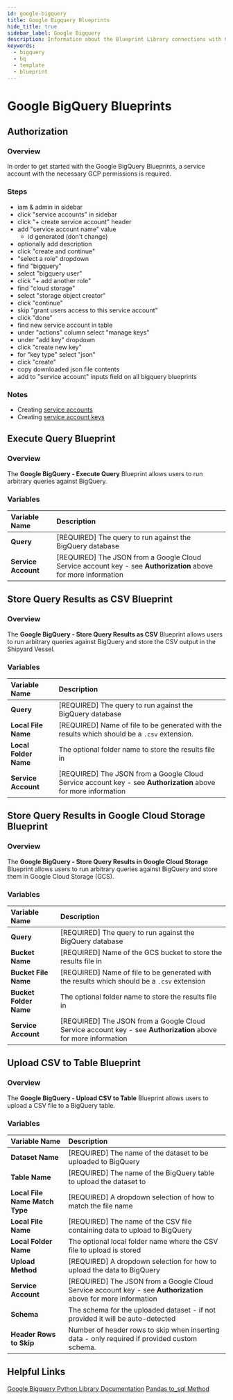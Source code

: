 ```yaml
---
id: google-bigquery
title: Google Bigquery Blueprints
hide_title: true
sidebar_label: Google Bigquery
description: Information about the Blueprint Library connections with Google Bigquery.
keywords:
  - bigquery
  - bq
  - template
  - blueprint
---
```


# Google BigQuery Blueprints

## Authorization

### Overview

In order to get started with the Google BigQuery Blueprints, a service account with the necessary GCP permissions is required.

### Steps

- iam & admin in sidebar
- click "service accounts" in sidebar
- click "+ create service account" header
- add "service account name" value
	- id generated (don't change)
- optionally add description
- click "create and continue"
- "select a role" dropdown
- find "bigquery"
- select "bigquery user"
- click "+ add another role"
- find "cloud storage"
- select "storage object creator"
- click "continue"
- skip "grant users access to this service account"
- click "done"
- find new service account in table
- under "actions" column select "manage keys"
- under "add key" dropdown
- click "create new key"
- for "key type" select "json"
- click "create"
- copy downloaded json file contents
- add to "service account" inputs field on all bigquery blueprints

<!-- 
1. Login to your [AWS Management Console](https://aws.amazon.com/console/)  
2. Search for and go to the IAM service page  
	![IAM service search](../.gitbook/assets/iam-service-search.png)  
3. Select "Policies" on the left sidebar  
	![Policies left sidebar](../.gitbook/assets/policies-left-sidebar.png)  
4. Click the blue "Create policy" button  
5. Select the "Visual editor" tab  
6. Add required Athena permissions  
	a. On the "Service" dropdown, search for and select "Athena"  
		![Search select athena](../.gitbook/assets/search-select-athena.png)  
	b. On the "Actions" dropdown  
		i. Under "Read" select "GetQueryExecution"  
		ii. Under "Write" select "StartQueryExecution"  
		![Athena read write actions selections](../.gitbook/assets/athena-read-write-actions-selections.png)  
	c. On the "Resources" dropdown, click "Add ARN"  
		i. Add your region ID and workgroup name or select "Any" for both options - this example, the region has been set to `"*"` and the workgroup set to `"primary"`  
		![Add Athena ARN](../.gitbook/assets/add-athena-arn.png)  
	d. Skip the "Request Conditions" dropdown  
	e. Click "Add additional permissions" to add the next set of permissions  
 -->

### Notes

- Creating [service accounts](https://cloud.google.com/iam/docs/creating-managing-service-accounts)
- Creating [service account keys](https://cloud.google.com/iam/docs/creating-managing-service-account-keys)

## Execute Query Blueprint

### Overview

The **Google BigQuery - Execute Query** Blueprint allows users to run arbitrary queries against BigQuery.

### Variables

| Variable Name | Description |
|:---|:---|
| **Query** | [REQUIRED] The query to run against the BigQuery database |
| **Service Account** | [REQUIRED] The JSON from a Google Cloud Service account key - see **Authorization** above for more information |

## Store Query Results as CSV Blueprint

### Overview

The **Google BigQuery - Store Query Results as CSV** Blueprint allows users to run arbitrary queries against BigQuery and store the CSV output in the Shipyard Vessel.

### Variables

| Variable Name | Description |
|:---|:---|
| **Query** | [REQUIRED] The query to run against the BigQuery database |
| **Local File Name** | [REQUIRED] Name of file to be generated with the results which should be a `.csv` extension. |
| **Local Folder Name** | The optional folder name to store the results file in |
| **Service Account** | [REQUIRED] The JSON from a Google Cloud Service account key - see **Authorization** above for more information |

## Store Query Results in Google Cloud Storage Blueprint

### Overview

The **Google BigQuery - Store Query Results in Google Cloud Storage** Blueprint allows users to run arbitrary queries against BigQuery and store them in Google Cloud Storage (GCS).

### Variables

| Variable Name | Description |
|:---|:---|
| **Query** | [REQUIRED] The query to run against the BigQuery database |
| **Bucket Name** | [REQUIRED] Name of the GCS bucket to store the results file in |
| **Bucket File Name** | [REQUIRED] Name of file to be generated with the results which should be a `.csv` extension |
| **Bucket Folder Name** | The optional folder name to store the results file in |
| **Service Account** | [REQUIRED] The JSON from a Google Cloud Service account key - see **Authorization** above for more information |

## Upload CSV to Table Blueprint

### Overview

The **Google BigQuery - Upload CSV to Table** Blueprint allows users to upload a CSV file to a BigQuery table.

### Variables

| Variable Name | Description |
|:---|:---|
| **Dataset Name** | [REQUIRED] The name of the dataset to be uploaded to BigQuery |
| **Table Name** | [REQUIRED] The name of the BigQuery table to upload the dataset to |
| **Local File Name Match Type** | [REQUIRED] A dropdown selection of how to match the file name |
| **Local File Name** | [REQUIRED] The name of the CSV file containing data to upload to BigQuery |
| **Local Folder Name** | The optional local folder name where the CSV file to upload is stored |
| **Upload Method** | [REQUIRED] A dropdown selection for how to upload the data to BigQuery |
| **Service Account** | [REQUIRED] The JSON from a Google Cloud Service account key - see **Authorization** above for more information |
| **Schema** | The schema for the uploaded dataset - if not provided it will be auto-detected |
| **Header Rows to Skip** | Number of header rows to skip when inserting data - only required if provided custom schema. |

## Helpful Links

[Google Bigquery Python Library Documentation](https://cloud.google.com/bigquery/docs/reference/libraries) [Pandas to_sql Method](https://pandas.pydata.org/pandas-docs/stable/reference/api/pandas.DataFrame.to_sql.html)

